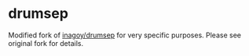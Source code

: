 # drumsep

Modified fork of [inagoy/drumsep](https://github.com/inagoy/drumsep) for very specific purposes. Please see original fork for details.
